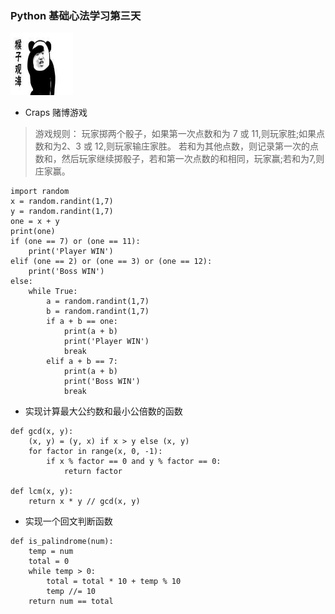 ### Python 基础心法学习第三天  
<img src="res/kungfu.jpg" style="width: 100px; height:100px">


* Craps 赌博游戏
> 游戏规则： 玩家掷两个骰子，如果第一次点数和为 7 或 11,则玩家胜;如果点数和为2、3 或 12,则玩家输庄家胜。
> 若和为其他点数，则记录第一次的点数和，然后玩家继续掷骰子，若和第一次点数的和相同，玩家赢;若和为7,则庄家赢。

```
import random
x = random.randint(1,7)
y = random.randint(1,7)
one = x + y
print(one)
if (one == 7) or (one == 11):
    print('Player WIN')
elif (one == 2) or (one == 3) or (one == 12):
    print('Boss WIN')
else:
    while True:
        a = random.randint(1,7)
        b = random.randint(1,7)
        if a + b == one:
            print(a + b)
            print('Player WIN')
            break
        elif a + b == 7:
            print(a + b)
            print('Boss WIN')
            break
 ```


* 实现计算最大公约数和最小公倍数的函数
 
```
def gcd(x, y):
    (x, y) = (y, x) if x > y else (x, y)
    for factor in range(x, 0, -1):
        if x % factor == 0 and y % factor == 0:
            return factor

def lcm(x, y):
    return x * y // gcd(x, y)
```


* 实现一个回文判断函数

```
def is_palindrome(num):
    temp = num
    total = 0
    while temp > 0:
        total = total * 10 + temp % 10
        temp //= 10
    return num == total
```